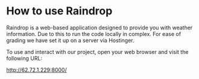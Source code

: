 # How to use Raindrop
Raindrop is a web-based application designed to provide you with weather information. Due to this to run the code locally in complex. For ease of grading we have set it up on a server via Hostinger.

To use and interact with our project, open your web browser and visit the following URL:

http://62.72.1.229:8000/

